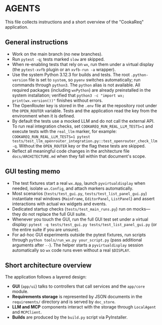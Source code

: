 # AGENTS

This file collects instructions and a short overview of the "CookaReq" application.

## General instructions

- Work on the main branch (no new branches).
- Run `pytest -q`; tests marked `slow` are skipped.
- When re-enabling tests that rely on `wx`, run them under a virtual display (the `pytest-xvfb` plugin or an `xvfb-run -a` wrapper).
- Use the system Python 3.12.3 for builds and tests. The root `.python-version` file is set to `system`, so `pyenv` switches automatically; run commands through `python3`. The `python` alias is not available. All required packages (including `wxPython`) are already preinstalled in the system installation; verified that `python3 -c "import wx; print(wx.version())"` finishes without errors.
- The OpenRouter key is stored in the `.env` file at the repository root under the `OPEN_ROUTER` variable. Tests and the application read the key from the environment when it is defined.
- By default the tests use a mocked LLM and do not call the external API. To run real integration checks, set `COOKAREQ_RUN_REAL_LLM_TESTS=1` and execute tests with the `real_llm` marker, for example:
  `COOKAREQ_RUN_REAL_LLM_TESTS=1 pytest tests/test_llm_openrouter_integration.py::test_openrouter_check_llm -q`. Without the `OPEN_ROUTER` key or the flag these tests are skipped.
- Reflect all meaningful code changes in the architecture file `docs/ARCHITECTURE.md` when they fall within that document's scope.

## GUI testing memo

- The test fixtures start a real `wx.App`, launch `pyvirtualdisplay` when needed, isolate `wx.Config`, and attach markers automatically.
- Most scenarios (`tests/test_gui.py`, `tests/test_list_panel_gui.py`) instantiate real windows (`MainFrame`, `EditorPanel`, `ListPanel`) and assert interactions with actual wx widgets and events.
- Dedicated startup checks (`tests/test_main_runs.py`) run on mocks—they do not replace the full GUI suite.
- Whenever you touch the GUI, run the full GUI test set under a virtual display: `pytest -q tests/test_gui.py tests/test_list_panel_gui.py` (or the entire suite if you are unsure).
- For ad-hoc GUI experiments outside the pytest fixtures, run scripts through `python tools/run_wx.py your_script.py` (pass additional arguments after `--`). The helper starts a `pyvirtualdisplay` session automatically so `wx` code runs even without a real `$DISPLAY`.

## Short architecture overview

The application follows a layered design:

- **GUI** (`app/ui`) talks to controllers that call services and the `app/core` module.
- **Requirements storage** is represented by JSON documents in the `requirements/` directory and is served by `doc_store`.
- **LLM and MCP** components interact with the storage through `LocalAgent` and `MCPClient`.
- **Builds** are produced by the `build.py` script via PyInstaller.

